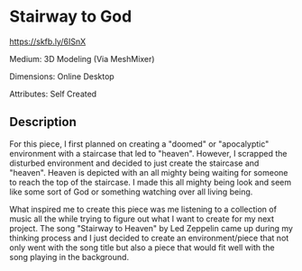 # Stairway to God

https://skfb.ly/6ISnX 

Medium: 3D Modeling (Via MeshMixer)

Dimensions: Online Desktop

Attributes: Self Created

## Description 
For this piece, I first planned on creating a "doomed" or "apocalyptic" environment with a staircase that led to "heaven". However, I scrapped the disturbed environment and decided to just create the staircase and "heaven". Heaven is depicted with an all mighty being waiting for someone to reach the top of the staircase. I made this all mighty being look and seem like some sort of God or something watching over all living being.

What inspired me to create this piece was me listening to a collection of music all the while trying to figure out what I want to create for my next project. The song "Stairway to Heaven" by Led Zeppelin came up during my thinking process and I just decided to create an environment/piece that not only went with the song title but also a piece that would fit well with the song playing in the background. 
